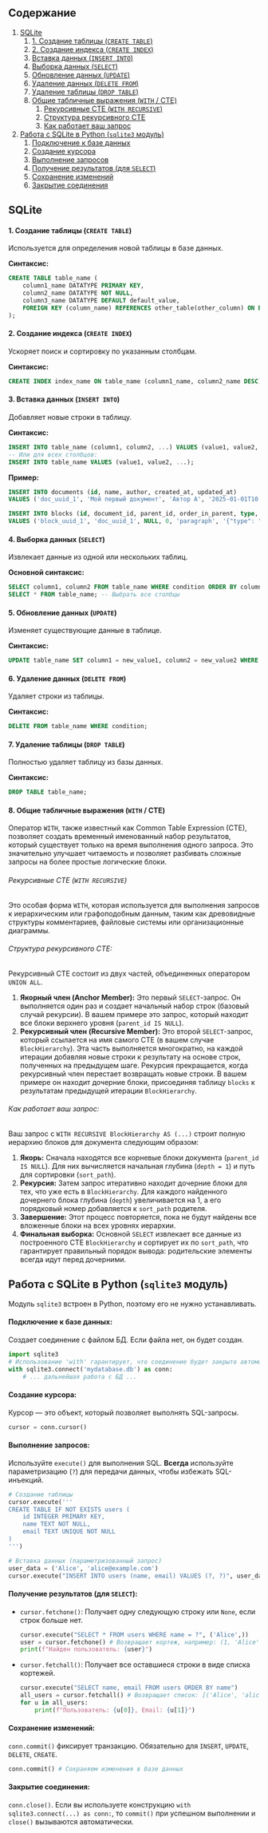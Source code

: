 ## Содержание

1. [SQLite](#sqlite)
	1. [1. Создание таблицы (`CREATE TABLE`)](#1-создание-таблицы-create-table)
	2. [2. Создание индекса (`CREATE INDEX`)](#2-создание-индекса-create-index)
	3. [Вставка данных (`INSERT INTO`)](#3-вставка-данных-insert-into)
	4. [Выборка данных (`SELECT`)](#4-выборка-данных-select)
	5. [Обновление данных (`UPDATE`)](#5-обновление-данных-update)
	6. [Удаление данных (`DELETE FROM`)](#6-удаление-данных-delete-from)
	7. [Удаление таблицы (`DROP TABLE`)](#7-удаление-таблицы-drop-table)
	8. [Общие табличные выражения (`WITH` / CTE)](#8-общие-табличные-выражения-with--cte)
		1. [Рекурсивные CTE (`WITH RECURSIVE`)](#рекурсивные-cte-with-recursive)
		2. [Структура рекурсивного CTE](#структура-рекурсивного-cte)
		3. [Как работает ваш запрос](#как-работает-ваш-запрос)
2. [Работа с SQLite в Python (`sqlite3` модуль)](#работа-с-sqlite-в-python-sqlite3-модуль)
	1. [Подключение к базе данных](#подключение-к-базе-данных)
	2. [Создание курсора](#создание-курсора)
	3. [Выполнение запросов](#выполнение-запросов)
	4. [Получение результатов (для `SELECT`)](#получение-результатов-для-select)
	5. [Сохранение изменений](#сохранение-изменений)
	6. [Закрытие соединения](#закрытие-соединения)

## SQLite

#### 1. Создание таблицы (`CREATE TABLE`)

Используется для определения новой таблицы в базе данных.

**Синтаксис:**

```sql
CREATE TABLE table_name (
    column1_name DATATYPE PRIMARY KEY,
    column2_name DATATYPE NOT NULL,
    column3_name DATATYPE DEFAULT default_value,
    FOREIGN KEY (column_name) REFERENCES other_table(other_column) ON DELETE CASCADE ON UPDATE CASCADE
);
```

#### 2. Создание индекса (`CREATE INDEX`)

Ускоряет поиск и сортировку по указанным столбцам.

**Синтаксис:**

```sql
CREATE INDEX index_name ON table_name (column1_name, column2_name DESC);
```

#### 3. Вставка данных (`INSERT INTO`)

Добавляет новые строки в таблицу.

**Синтаксис:**

```sql
INSERT INTO table_name (column1, column2, ...) VALUES (value1, value2, ...);
-- Или для всех столбцов:
INSERT INTO table_name VALUES (value1, value2, ...);
```

**Пример:**

```sql
INSERT INTO documents (id, name, author, created_at, updated_at)
VALUES ('doc_uuid_1', 'Мой первый документ', 'Автор А', '2025-01-01T10:00:00Z', '2025-01-01T10:00:00Z');

INSERT INTO blocks (id, document_id, parent_id, order_in_parent, type, content_json)
VALUES ('block_uuid_1', 'doc_uuid_1', NULL, 0, 'paragraph', '{"type": "text", "text": "Привет, мир!"}');
```

#### 4. Выборка данных (`SELECT`)

Извлекает данные из одной или нескольких таблиц.

**Основной синтаксис:**

```sql
SELECT column1, column2 FROM table_name WHERE condition ORDER BY column_name1 ASC/DESC, column_name2 ASC/DESC LIMIT num OFFSET offset_num;
SELECT * FROM table_name; -- Выбрать все столбцы
```

#### 5. Обновление данных (`UPDATE`)

Изменяет существующие данные в таблице.

**Синтаксис:**

```sql
UPDATE table_name SET column1 = new_value1, column2 = new_value2 WHERE condition;
```

#### 6. Удаление данных (`DELETE FROM`)

Удаляет строки из таблицы.

**Синтаксис:**

```sql
DELETE FROM table_name WHERE condition;
```

#### 7. Удаление таблицы (`DROP TABLE`)

Полностью удаляет таблицу из базы данных.

**Синтаксис:**

```sql
DROP TABLE table_name;
```

#### 8. Общие табличные выражения (`WITH` / CTE)

Оператор `WITH`, также известный как Common Table Expression (CTE), позволяет создать временный именованный набор результатов, который существует только на время выполнения одного запроса. Это значительно улучшает читаемость и позволяет разбивать сложные запросы на более простые логические блоки.

###### Рекурсивные CTE (`WITH RECURSIVE`)

Это особая форма `WITH`, которая используется для выполнения запросов к иерархическим или графоподобным данным, таким как древовидные структуры комментариев, файловые системы или организационные диаграммы.

###### Структура рекурсивного CTE:

Рекурсивный CTE состоит из двух частей, объединенных оператором `UNION ALL`.

1. **Якорный член (Anchor Member):** Это первый `SELECT`-запрос. Он выполняется один раз и создает начальный набор строк (базовый случай рекурсии). В вашем примере это запрос, который находит все блоки верхнего уровня (`parent_id IS NULL`).
2. **Рекурсивный член (Recursive Member):** Это второй `SELECT`-запрос, который ссылается на имя самого CTE (в вашем случае `BlockHierarchy`). Эта часть выполняется многократно, на каждой итерации добавляя новые строки к результату на основе строк, полученных на предыдущем шаге. Рекурсия прекращается, когда рекурсивный член перестает возвращать новые строки. В вашем примере он находит дочерние блоки, присоединяя таблицу `blocks` к результатам предыдущей итерации `BlockHierarchy`.

###### Как работает ваш запрос:

Ваш запрос с `WITH RECURSIVE BlockHierarchy AS (...)` строит полную иерархию блоков для документа следующим образом:

1. **Якорь:** Сначала находятся все корневые блоки документа (`parent_id IS NULL`). Для них вычисляется начальная глубина (`depth = 1`) и путь для сортировки (`sort_path`).
2. **Рекурсия:** Затем запрос итеративно находит дочерние блоки для тех, что уже есть в `BlockHierarchy`. Для каждого найденного дочернего блока глубина (`depth`) увеличивается на 1, а его порядковый номер добавляется к `sort_path` родителя.
3. **Завершение:** Этот процесс повторяется, пока не будут найдены все вложенные блоки на всех уровнях иерархии.
4. **Финальная выборка:** Основной `SELECT` извлекает все данные из построенного CTE `BlockHierarchy` и сортирует их по `sort_path`, что гарантирует правильный порядок вывода: родительские элементы всегда идут перед дочерними.

## Работа с SQLite в Python (`sqlite3` модуль)

Модуль `sqlite3` встроен в Python, поэтому его не нужно устанавливать.

#### Подключение к базе данных:

Создает соединение с файлом БД. Если файла нет, он будет создан.

```python
import sqlite3
# Использование 'with' гарантирует, что соединение будет закрыто автоматически
with sqlite3.connect('mydatabase.db') as conn:
    # ... дальнейшая работа с БД ...
```

#### Создание курсора:

Курсор — это объект, который позволяет выполнять SQL-запросы.

```python
cursor = conn.cursor()
```

#### Выполнение запросов:

Используйте `execute()` для выполнения SQL. **Всегда** используйте параметризацию (`?`) для передачи данных, чтобы избежать SQL-инъекций.

```python
# Создание таблицы
cursor.execute('''
CREATE TABLE IF NOT EXISTS users (
    id INTEGER PRIMARY KEY,
    name TEXT NOT NULL,
    email TEXT UNIQUE NOT NULL
)
''')

# Вставка данных (параметризованный запрос)
user_data = ('Alice', 'alice@example.com')
cursor.execute("INSERT INTO users (name, email) VALUES (?, ?)", user_data)
```

#### Получение результатов (для `SELECT`):

- `cursor.fetchone()`: Получает одну следующую строку или `None`, если строк больше нет.
  ```python
  cursor.execute("SELECT * FROM users WHERE name = ?", ('Alice',))
  user = cursor.fetchone() # Возвращает кортеж, например: (1, 'Alice', 'alice@example.com')
  print(f"Найден пользователь: {user}")
  ```
- `cursor.fetchall()`: Получает все оставшиеся строки в виде списка кортежей.
  ```python
  cursor.execute("SELECT name, email FROM users ORDER BY name")
  all_users = cursor.fetchall() # Возвращает список: [('Alice', 'alice@example.com'), ...]
  for u in all_users:
      print(f"Пользователь: {u[0]}, Email: {u[1]}")
  ```

#### Сохранение изменений:

`conn.commit()` фиксирует транзакцию. Обязательно для `INSERT`, `UPDATE`, `DELETE`, `CREATE`.

```python
conn.commit() # Сохраняем изменения в базе данных
```

#### Закрытие соединения:

`conn.close()`. Если вы используете конструкцию `with sqlite3.connect(...) as conn:`, то `commit()` при успешном выполнении и `close()` вызываются автоматически.
